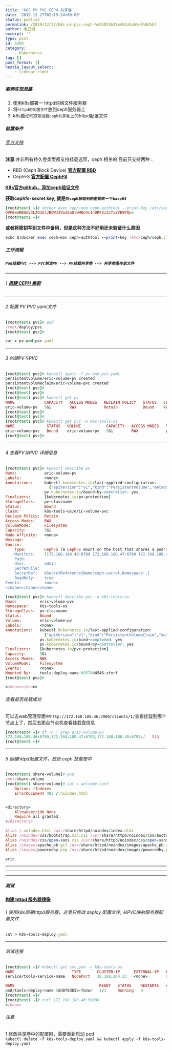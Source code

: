 ```yaml
---
title: 'K8S PV PVC CEPH 共享卷'
date: '2019-12-27T02:19:34+00:00'
status: publish
permalink: /2019/12/27/k8s-pv-pvc-ceph-%e5%85%b1%e4%ba%ab%e5%8d%b7
author: 毛巳煜
excerpt: ''
type: post
id: 5205
category:
    - Kubernetes
tag: []
post_format: []
hestia_layout_select:
    - sidebar-right
---
```

##### 案例实现思路

1. 使用k8s部署一 httpd网络文件服务器
2. 将`httpd的配置文件`放到ceph服务器上
3. k8s启动时`获取远程ceph共享卷`上的httpd配置文件

##### 前置条件

###### [官方文档](https://kubernetes.io/docs/concepts/storage/persistent-volumes/#mount-options "官方文档")

**注意**:并非所有持久卷类型都支持挂载选项，ceph 相关的 目前只支持两种：

- RBD (Ceph Block Device) **[官方配置 RBD](https://kubernetes.io/docs/concepts/storage/storage-classes/#ceph-rbd "官方配置 RBD")**
- CephFS **[官方配置 CephFS](https://kubernetes.io/docs/concepts/storage/volumes/#cephfs "官方配置 CephFS")**

**[K8s官方github，添加ceph验证文件](https://github.com/kubernetes/examples/tree/master/volumes/cephfs "K8s官方github，添加ceph验证文件")**

**获取cephfs-secret key, 就是`将ceph获取到的密钥转一下base64`**

```ruby
[root@test1 ~]# docker exec ceph-mon ceph-authtool --print-key /etc/ceph/ceph.client.admin.keyring | base64
QVFBemRBUmV3L2Q3SlJBQWJ3YmdSaDlwMHo4c1hDRFZzZzYxZVE9PQo=
[root@test1 ~]#

```

**或者将密钥写到文件中备用，但是这种方法不好用还未验证什么原因**

```ruby
echo $(docker exec ceph-mon ceph-authtool --print-key /etc/ceph/ceph.client.admin.keyring) | base64 > /etc/ceph/admin.secret

```

##### 工作流程

##### `Pod挂载PVC --> PVC绑定PV --> PV挂载共享卷 --> 共享卷里存放文件`

- - - - - -

###### 1 **[搭建 CEPH 集群](http://www.dev-share.top/2019/12/24/docker-compose-%E9%83%A8%E7%BD%B2ceph%E9%9B%86%E7%BE%A4/ "搭建 CEPH 集群")**

- - - - - -

###### 2 配置 PV PVC yaml文件

```ruby
[root@test1 pvc]# pwd
/root/deploy/pvc
[root@test1 pvc]#

```

```ruby
cat > pv-and-pvc.yaml 
```

- - - - - -

###### 3 创建PV与PVC

```ruby
[root@test1 pvc]# kubectl apply -f pv-and-pvc.yaml
persistentvolume/eric-volume-pv created
persistentvolumeclaim/eric-volume-pvc created
[root@test1 pvc]#
[root@test1 pvc]#
[root@test1 pvc]# kubectl get pv
NAME             CAPACITY   ACCESS MODES   RECLAIM POLICY   STATUS   CLAIM                          STORAGECLASS   REASON   AGE
eric-volume-pv   5Gi        RWX            Retain           Bound    k8s-tools-os/eric-volume-pvc   pv-classname            25m
[root@test1 pvc]#
[root@test1 pvc]#
[root@test1 pvc]# kubectl get pvc -n k8s-tools-os
NAME              STATUS   VOLUME           CAPACITY   ACCESS MODES   STORAGECLASS   AGE
eric-volume-pvc   Bound    eric-volume-pv   5Gi        RWX            pv-classname   25m
[root@test1 pvc]#

```

- - - - - -

###### 4 查看PV与PVC 详细信息

```ruby
[root@test1 pvc]# kubectl describe pv
Name:            eric-volume-pv
Labels:          <none>
Annotations:     kubectl.kubernetes.io/last-applied-configuration:
                   {"apiVersion":"v1","kind":"PersistentVolume","metadata":{"annotations":{},"name":"eric-volume-pv"},"spec":{"accessModes":["ReadWriteMany"]...
                 pv.kubernetes.io/bound-by-controller: yes
Finalizers:      [kubernetes.io/pv-protection]
StorageClass:    pv-classname
Status:          Bound
Claim:           k8s-tools-os/eric-volume-pvc
Reclaim Policy:  Retain
Access Modes:    RWX
VolumeMode:      Filesystem
Capacity:        5Gi
Node Affinity:   <none>
Message:
Source:
    Type:        CephFS (a CephFS mount on the host that shares a pod's lifetime)
    Monitors:    [172.168.180.46:6789 172.168.180.47:6789 172.168.180.48:6789]
    Path:
    User:        admin
    SecretFile:
    SecretRef:   &SecretReference{Name:ceph-secret,Namespace:,}
    ReadOnly:    true
Events:          <none>
</none></none></none>
```

```ruby
[root@test1 pvc]# kubectl describe pvc -n k8s-tools-os
Name:          eric-volume-pvc
Namespace:     k8s-tools-os
StorageClass:  pv-classname
Status:        Bound
Volume:        eric-volume-pv
Labels:        <none>
Annotations:   kubectl.kubernetes.io/last-applied-configuration:
                 {"apiVersion":"v1","kind":"PersistentVolumeClaim","metadata":{"annotations":{},"name":"eric-volume-pvc","namespace":"k8s-tools-os"},"spec"...
               pv.kubernetes.io/bind-completed: yes
               pv.kubernetes.io/bound-by-controller: yes
Finalizers:    [kubernetes.io/pvc-protection]
Capacity:      5Gi
Access Modes:  RWX
VolumeMode:    Filesystem
Events:        <none>
Mounted By:    tools-deploy-name-69578d4546-zfxrf
[root@test1 pvc]#

</none></none>
```

###### 查看是否挂载成功

可以去web管理界面中`http://172.168.180.46:7000/clients/1/`查看挂载到哪个节点上了，然后去那台节点机查看挂载盘信息

```ruby
[root@test4 ~]# df -h | grep eric-volume-pv
172.168.180.46:6789,172.168.180.47:6789,172.168.180.48:6789:/   91G     0   91G    0% /var/lib/kubelet/pods/95cc821f-286f-11ea-b07c-00505697d756/volumes/kubernetes.io~cephfs/eric-volume-pv
[root@test4 ~]#

```

- - - - - -

###### 5 创建httpd配置文件，放到 ceph 挂载卷中

```ruby
[root@test1 share-volume]# pwd
/mnt/share-volume
[root@test1 share-volume]# cat > welcome.conf 
    Options -Indexes
    ErrorDocument 403 /.noindex.html


<directory>
    AllowOverride None
    Require all granted
</directory>

Alias /.noindex.html /usr/share/httpd/noindex/index.html
Alias /noindex/css/bootstrap.min.css /usr/share/httpd/noindex/css/bootstrap.min.css
Alias /noindex/css/open-sans.css /usr/share/httpd/noindex/css/open-sans.css
Alias /images/apache_pb.gif /usr/share/httpd/noindex/images/apache_pb.gif
Alias /images/poweredby.png /usr/share/httpd/noindex/images/poweredby.png

eric


```

- - - - - -

- - - - - -

- - - - - -

##### 测试

**[构建 httpd 服务器镜像](http://www.dev-share.top/2019/12/12/k8s-%e4%bd%bf%e7%94%a8centos-7-%e9%95%9c%e5%83%8f%ef%bc%8c%e6%9e%84%e5%bb%bak8s%e7%bd%91%e7%bb%9c%e6%b5%8b%e8%af%95%e5%ae%b9%e5%99%a8/ "构建 httpd 服务器镜像")**

###### 1 使用k8s部署httpd服务器，这里只修改 deploy 配置文件, 从PVC映射服务器配置文件

```ruby
cat > k8s-tools-deploy.yaml 
```

- - - - - -

###### 测试连接

```ruby
[root@test1 ~]# kubectl get svc,pod -n k8s-tools-os
NAME                         TYPE       CLUSTER-IP      EXTERNAL-IP   PORT(S)         AGE
service/tools-service-name   NodePort   10.108.164.23   <none>        880:30880/TCP   20h

NAME                                     READY   STATUS    RESTARTS   AGE
pod/tools-deploy-name-5dd8f8db5b-fmzwr   1/1     Running   0          18m
[root@test1 ~]#
[root@test1 ~]# curl 172.168.180.46:30880
</none>
```

###### 注意

1 修改共享卷中的配置时，需要重新启动 pod  
`kubectl delete -f k8s-tools-deploy.yaml && kubectl apply -f k8s-tools-deploy.yaml`